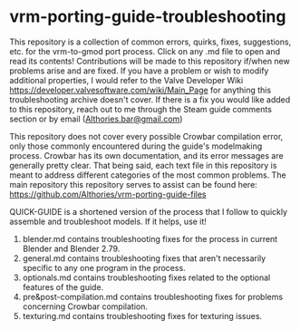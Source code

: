 # vrm-porting-guide-troubleshooting
This repository is a collection of common errors, quirks, fixes, suggestions, etc. for the vrm-to-gmod port process. Click on any .md file to open and read its contents! Contributions will be made to this repository if/when new problems arise and are fixed. If you have a problem or wish to modify additional properties, I would refer to the Valve Developer Wiki https://developer.valvesoftware.com/wiki/Main_Page for anything this troubleshooting archive doesn't cover. If there is a fix you would like added to this repository, reach out to me through the Steam guide comments section or by email (Althories.bar@gmail.com)

This repository does not cover every possible Crowbar compilation error, only those commonly encountered during the guide's modelmaking process. Crowbar has its own documentation, and its error messages are generally pretty clear. That being said, each text file in this repository is meant to address different categories of the most common problems. The main repository this repository serves to assist can be found here: https://github.com/Althories/vrm-porting-guide-files

QUICK-GUIDE is a shortened version of the process that I follow to quickly assemble and troubleshoot models. If it helps, use it!
1. blender.md contains troubleshooting fixes for the process in current Blender and Blender 2.79.
2. general.md contains troubleshooting fixes that aren't necessarily specific to any one program in the process.
3. optionals.md contains troubleshooting fixes related to the optional features of the guide.
4. pre&post-compilation.md contains troubleshooting fixes for problems concerning Crowbar compilation.
5. texturing.md contains troubleshooting fixes for texturing issues.

